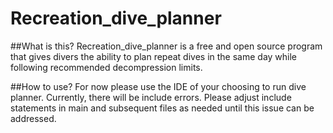 # Recreation_dive_planner
##What is this?
Recreation_dive_planner is a free and open source program that gives
divers the ability to plan repeat dives in the same day while following
recommended decompression limits.

##How to use?
For now please use the IDE of your choosing to run dive planner. Currently,
there will be include errors. Please adjust include statements in main and
subsequent files as needed until this issue can be addressed.  
